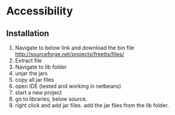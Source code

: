Accessibility
=============

Installation
-------------

1. Navigate to below link and download the bin file
http://sourceforge.net/projects/freetts/files/
2. Extract file 
3. Navigate to lib folder
4. unjar the jars
5. copy all jar files
6. open IDE (tested and working in netbeans)
7. start a new project
8. go to libraries, below source.
9. right click and add jar files. add the jar files from the lib folder.
